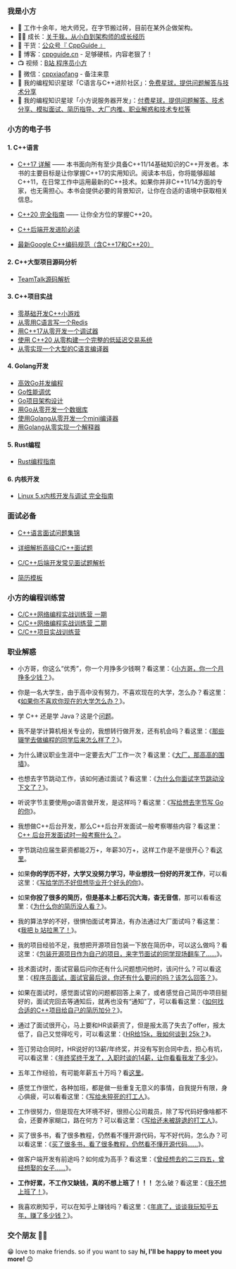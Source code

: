 ### 我是小方

- :dog: 工作十余年，地大师兄，在字节搬过砖，目前在某外企做架构。
- :man_technologist: 成长：[关于我，从小白到架构师的成长经历](https://www.bilibili.com/video/BV12BaqesENa/)
- :seedling: 干货：[公众号『 CppGuide 』](https://cppguide.cn/img/cppguide-wechat.png)
- :pencil: 博客：[cppguide.cn](https://cppguide.cn/) - 足够硬核，内容老狠了！
- :tv: 视频：[B站 程序员小方](https://space.bilibili.com/397565047)
- :love_letter: 微信：[cppxiaofang](https://cppguide.cn/img/cppxiaofang-wechat.jpg) - 备注来意
- :feet: 我的编程知识星球「C语言与C++进阶社区」：[免费星球，提供问题解答与技术分享](https://cppguide.cn/img/zsxq.png)
- :feet: 我的编程知识星球「小方说服务器开发」：[付费星球，提供问题解答、技术分享、模拟面试、简历指导、大厂内推、职业解惑和技术专栏等](https://mp.weixin.qq.com/s/CEYrCdceyg_Sx4eYhdCa-Q)


### 小方的电子书

#### 1. C++语言
- [C++17 详解](https://cppguide.cn/pages/cpp17indetailcontents/) —— 本书面向所有至少具备C++11/14基础知识的C++开发者。本书的主要目标是让你掌握C++17的实用知识。阅读本书后，你将能够超越C++11，在日常工作中运用最新的C++技术。如果你并非C++11/14方面的专家，也无需担心。本书会提供必要的背景知识，让你在合适的语境中获取相关信息。

- [C++20 完全指南](https://cppguide.cn/pages/cpp20completeguides/) —— 让你全方位的掌握C++20。

- [C++后端开发进阶必读](https://cppguide.cn/pages/essentialsofcppserverprogrammingch01/) 

- [最新Google C++编码规范（含C++17和C++20）](https://cppguide.cn/LatestGoogleCppStyleGuideForCpp17&20/)

#### 2. C++大型项目源码分析
- [TeamTalk源码解析](https://cppguide.cn/pages/teamtalk-source-analysis/)

#### 3. C++项目实战
- [零基础开发C++小游戏](https://mp.weixin.qq.com/s/zT49GLc83VEX6BtVt6ksEg)
- [从零用C语言写一个Redis](https://cppguide.cn/pages/writemyredisfromscratch01/)
- [用C++17从零开发一个调试器](https://mp.weixin.qq.com/s/eXPm7xtp2wJ91HLQKOr5_g)
- [使用 C++20 从零构建一个完整的低延迟交易系统](https://mp.weixin.qq.com/s/9QXKRVDiNPHBs2XFzP_Dnw)
- [从零实现一个大型的C语言编译器](https://mp.weixin.qq.com/s/u6qg5aAN2khLptdWrIl2IA)


#### 4. Golang开发
- [高效Go并发编程](https://cppguide.cn/pages/effectiveconcurrencyingo00/)
- [Go性能调优](https://cppguide.cn/pages/handsonhighperformancewithgo00/)
- [Go项目架构设计](https://cppguide.cn/pages/handsonsoftwarearchitecturewithgo00/)
- [用Go从零开发一个数据库](https://cppguide.cn/pages/writingmyowndatabasefromscratchingo/)
- [使用Golang从零开发一个mini编译器](https://mp.weixin.qq.com/s/u6qg5aAN2khLptdWrIl2IA)
- [用Golang从零实现一个解释器](https://mp.weixin.qq.com/s/u6qg5aAN2khLptdWrIl2IA)

#### 5. Rust编程
- [Rust编程指南](https://cppguide.cn/pages/programmingRust/)

#### 6. 内核开发
- [Linux 5.x内核开发与调试 完全指南](https://mp.weixin.qq.com/s/GlShTZUC0Y1ERGVetlJcyA)

### 面试必备

- [C++语言面试问题集锦](https://cppguide.cn/pages/cppinterviewmostaskedquestions01/) 

- [详细解析高级C/C++面试题](https://www.bilibili.com/video/BV1BubqeYEYd/6a0204f7ae664c6faa38b840e828)

- [C/C++后端开发常见面试题解析](https://www.bilibili.com/cheese/play/ss27088)

- [简历模板](https://mp.weixin.qq.com/s/-l6QbxV0ZnALpey5J4bGuw)

### 小方的编程训练营
- [C/C++网络编程实战训练营 一期](https://mp.weixin.qq.com/s/3Rc2uinOr74Q-u954VSNBQ)
- [C/C++网络编程实战训练营 二期](https://mp.weixin.qq.com/s/s9OwZ60aIMPKk2GLBa7Dwg)
- [C/C++项目实战训练营](https://mp.weixin.qq.com/s/ShJsrDZtNsGkO8eJqzc4bg)

### 职业解惑

- 小方哥，你这么“优秀”，你一个月挣多少钱啊？看这里：《[小方哥，你一个月挣多少钱？](https://mp.weixin.qq.com/s/TD6k_a63vtKeEpGLYApuqw)》。

- 你是一名大学生，由于高中没有努力，不喜欢现在的大学，怎么办？看这里：《[如果你不喜欢你现在的大学怎么办？](https://mp.weixin.qq.com/s/tByGEbMXZ09PxyCkux9JuQ)》。

- 学 C++ 还是学 Java？这是个[问题](https://mp.weixin.qq.com/s/rff-Muj7skUpjVcprVe0TA)。

- 我不是学计算机相关专业的，我想转行做开发，还有机会吗？看这里：《[那些辍学去做编程的同学后来怎么样了？](https://mp.weixin.qq.com/s/Ml1j46l581QwWlZ1whu3_w)》。

- 为什么建议职业生涯中一定要去大厂工作一次？看这里：《[大厂，那高高的围墙](https://mp.weixin.qq.com/s/uptYGOLsoSDyOM6ZLWM96w)》。

- 也想去字节跳动工作，该如何通过面试？看这里：《[为什么你面试字节跳动没下文了？](https://mp.weixin.qq.com/s/zcyqPitJse_aSU79FxjD4A)》。

- 听说字节主要使用go语言做开发，是这样吗？看这里：《[写给想去字节写 Go 的你](https://mp.weixin.qq.com/s/CULJaY9gXwHwft8XZeRXAA)》。

- 我想做C++后台开发，那么C++后台开发面试一般考察哪些内容？看这里：[C++ 后台开发面试时一般考察什么？](https://mp.weixin.qq.com/s/NH-fWzy2Vhq9W4iEIVjyDg)。

- 字节跳动应届生薪资都能2万+，年薪30万+，这样工作是不是很开心？看[这里](https://mp.weixin.qq.com/s/pWseibS02AxpxoYyDYeLfQ)。

- 如果**你的学历不好，大学又没努力学习，毕业想找一份好的开发工作**，可以看这里：《[写给学历不好但想毕业开个好头的你](https://mp.weixin.qq.com/s/jJfx7OQhgO02UDKQfCyIJA)》。

- 如果**你投了很多的简历，但是基本上都石沉大海，杳无音信**，那可以看看这里：《[为什么你的简历没人看？](https://mp.weixin.qq.com/s/-l6QbxV0ZnALpey5J4bGuw)》。

- 我的算法学的不好，很惧怕面试考算法，有办法通过大厂面试吗？看这里：《[我把 b 站拉黑了！](https://mp.weixin.qq.com/s/W_FzQZj-EsraImCTtXMx9w)》。

- 我的项目经验不足，我想把开源项目包装一下放在简历中，可以这么做吗？看这里：《[包装开源项目作为自己的项目，来字节面试的同学现场翻车了......](https://mp.weixin.qq.com/s/2qFpvhy3Pq7xEoXrof5GKg)》。

- 技术面试时，面试官最后问你还有什么问题想问他时，该问什么？可以看这里：《[程序员面试，面试官最后说，你还有什么要问的吗？该怎么回答？](https://mp.weixin.qq.com/s/7U4yGS83HMyOY1m_V48UgQ)》。

- 如果在面试时，感觉面试官的问题都回答上来了，或者感觉自己简历中项目挺好的，面试完回去等通知后，就再也没有“通知”了，可以看看这里：《[如何找合适的C++项目给自己的简历加分？](https://mp.weixin.qq.com/s/WHYBewke6LdDew_ejSEJNw)》。

- 通过了面试很开心，马上要和HR谈薪资了，但是报太高了失去了offer，报太低了，自己又觉得吃亏，可以看这里：《[HR给15k，我如何谈到 25k？](https://mp.weixin.qq.com/s/9inRhtP4KSWkcb_bGzVhjA)》。

- 签订劳动合同时，HR说好的13薪/年终奖，并没有写到合同中去，担心有坑，可以看这里：《[年终奖终于发了，入职时谈的14薪，让你看看我发了多少](https://mp.weixin.qq.com/s/c0i3Z7C_3V-QrGUjkm85Sw)》。

- 五年工作经验，有可能年薪五十万吗？看[这里](https://mp.weixin.qq.com/s/5xYWlIhZBfl4fFnA59EARw)。

- 感觉工作很忙，各种加班，都是做一些重复无意义的事情，自我提升有限，身心俱疲，可以看看这里：《[写给未猝死的打工人](https://mp.weixin.qq.com/s/jVjMxDCTJ-haAVEaZM9PqQ)》。

- 工作很努力，但是现在大环境不好，很担心公司裁员，除了写代码好像啥都不会，还要养家糊口，路在何方？可以看这里：《[写给还未被辞退的打工人](https://mp.weixin.qq.com/s/wGn4f7sD4L7rKT9rgluJIA)》。

- 买了很多书，看了很多教程，仍然看不懂开源代码，写不好代码，怎么办？可以看这里：《[买了很多书，看了很多教程，仍然看不懂开源代码......](https://mp.weixin.qq.com/s/2BAstTAVzjSufSN2LAad4Q)》。

- 做客户端开发有前途吗？如何成为高手？看这里：《[曾经想去的二三四五，曾经想娶的女子......](https://mp.weixin.qq.com/s/1rFjA1oUItYqiV3DtYLGFA)》。

- **工作好累，不工作又缺钱，真的不想上班了！！！** 怎么破？看这里：《[我不想上班了！](https://mp.weixin.qq.com/s/23_cJGXyawqIv9nHYE49MA)》。

- 我喜欢刷知乎，可以在知乎上赚钱吗？看这里：《[年底了，谈谈我玩知乎五年，赚了多少钱？](https://mp.weixin.qq.com/s/Ha0n1OZhl6krZkgmOlz_3Q)》。


### 交个朋友 👬🏻

😁  love to make friends.</b> so if you want to say <b>hi, I'll be happy to meet you more!</b> 😊</em>
